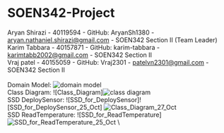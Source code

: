# SOEN342-Project
Aryan Shirazi - 40119594 - GitHub: AryanSh1380 - aryan.nathaniel.shirazi@gmail.com - SOEN342 Section II (Team Leader) \
Karim Tabbara - 40157871 - GitHub: karim-tabbara - karimtabb2002@gmail.com - SOEN342 Section II \
Vraj patel - 40155059 - GitHub: Vraj2301 - patelvn2301@gmail.com - SOEN342 Section II \
\
Domain Model: ![domain model](https://github.com/AryanSh1380/SOEN342-Project/assets/76165234/2840cb68-0b7f-48d2-9420-3eb964ca5031) \
Class Diagram: ![Class_Diagram]![class diagram](https://github.com/AryanSh1380/SOEN342-Project/assets/76165234/dec1a294-c8e9-4f08-a2a4-1841e95f9a31) \
SSD DeploySensor: ![SSD_for_DeploySensor]![SSD_for_DeploySensor_25_Oct] ![Class_Diagram_27_Oct](https://github.com/AryanSh1380/SOEN342-Project/assets/76165234/68608533-fe90-4523-978f-57da3ec0ac92) \
SSD ReadTemperature: ![SSD_for_ReadTemperature]![SSD_for_ReadTemperature_25_Oct](https://github.com/AryanSh1380/SOEN342-Project/assets/76165234/26d252e9-fc40-4156-84b3-8100db3c615e) \
